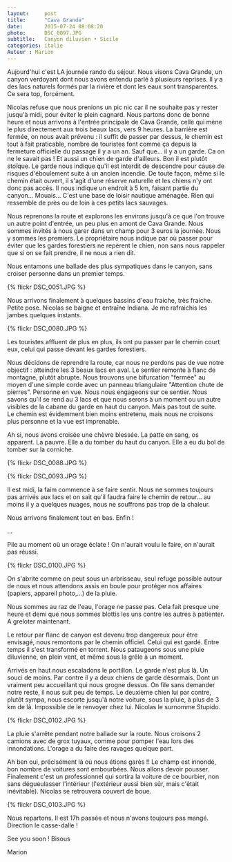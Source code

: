 ```yaml
---
layout:     post
title:      "Cava Grande"
date:       2015-07-24 08:08:20
photo:      DSC_0097.JPG
subtitle:   Canyon diluvien • Sicile
categories: italie
Auteur : Marion
---
```


Aujourd'hui c'est LA journée rando du séjour. Nous visons Cava Grande, un canyon verdoyant dont nous avons entendu parlé à plusieurs reprises. Il y a des lacs naturels formés par la rivière et dont les eaux sont transparentes. Ce sera top, forcément.

Nicolas refuse que nous prenions un pic nic car il ne souhaite pas y rester jusqu'à midi, pour éviter le plein cagnard. Nous partons donc de bonne heure et nous arrivons à l'entrée principale de Cava Grande, celle qui mène le plus directement aux trois beaux lacs, vers 9 heures.
La barrière est fermée, on nous avait prévenu : il suffit de passer par dessus, le chemin est tout à fait praticable, nombre de touristes font comme ça depuis la fermeture officielle du passage il y a un an. Sauf que... il y a un garde. Ca on ne le savait pas ! Et aussi un chien de garde d'ailleurs. Bon il est plutôt stoïque.
Le garde nous indique qu'il est interdit de descendre pour cause de risques d'éboulement suite à un ancien incendie. De toute façon, même si le chemin était ouvert, il s'agit d'une réserve naturelle et les chiens n'y ont donc pas accès. Il nous indique un endroit à 5 km, faisant partie du canyon... Mouais... C'est une base de loisir nautique aménagée. Rien qui ressemble de près ou de loin à ces petits lacs sauvages.

Nous reprenons la route et explorons les environs jusqu'à ce que l'on trouve un autre point d'entrée, un peu plus en amont de Cava Grande. Nous sommes invités à nous garer dans un champ pour 3 euros la journée. Nous y sommes les premiers. Le propriétaire nous indique par où passer pour éviter que les gardes forestiers ne repèrent le chien, non sans nous rappeler que si on se fait prendre, il ne nous a rien dit.

Nous entamons une ballade des plus sympatiques dans le canyon, sans croiser personne dans un  premier temps.


{% flickr DSC_0051.JPG %}


Nous arrivons finalement à quelques bassins d'eau fraiche, très fraiche. Petite pose. Nicolas se baigne et entraîne Indiana. Je me rafraichis les jambes quelques instants.


{% flickr DSC_0080.JPG %}


Les touristes affluent de plus en plus, ils ont pu passer par le chemin court eux, celui qui passe devant les gardes forestiers.

Nous décidons de reprendre la route, car nous ne perdons pas de vue notre objectif : atteindre les 3 beaux lacs en aval.
Le sentier remonte à flanc de montagne, plutôt abrupte. Nous trouvons une bifurcation "fermée" au moyen d'une simple corde avec un panneau triangulaire "Attention chute de pierres". Personne en vue. Nous nous engageons sur ce sentier. Nous savons qu'il se rend au 3 lacs et que nous serons à un moment ou un autre visibles de la cabane du garde en haut du canyon. Mais pas tout de suite. Le chemin est évidemment bien moins entretenu, mais nous ne croisons plus personne et la vue est imprenable.

Ah si, nous avons croisée une chèvre blessée. La patte en sang, os apparent. La pauvre. Elle a du tomber du haut du canyon. Elle a eu du bol de tomber sur la corniche.


{% flickr DSC_0088.JPG %}


{% flickr DSC_0093.JPG %}


Il est midi, la faim commence à se faire sentir. Nous ne sommes toujours pas arrivés aux lacs et on sait qu'il faudra faire le chemin de retour... au moins il y a quelques nuages, nous ne souffrons pas trop de la chaleur.

Nous arrivons finalement tout en bas. Enfin !

...

Pile au moment où un orage éclate ! On n'aurait voulu le faire, on n'aurait pas réussi. 


{% flickr DSC_0100.JPG %}


On s'abrite comme on peut sous un arbrisseau, seul refuge possible autour de nous et nous attendons assis en boule pour protéger nos affaires (papiers, appareil photo,...) de la pluie.

Nous sommes au raz de l'eau, l'orage ne passe pas. Cela fait presque une heure et demi que nous sommes blottis les uns contre les autres à patienter. A greloter maintenant.

Le retour par flanc de canyon est devenu trop dangereux pour être envisagé, nous remontons par le chemin officiel. Celui qui est gardé.
Entre temps il s'est transformé en torrent. Nous pataugeons sous une pluie diluvienne, en plein vent, et même sous la grêle à un moment.

Arrivés en haut nous escaladons le portillon. Le garde n'est plus là. Un souci de moins. Par contre il y a deux chiens de garde désormais. Dont un vraiment peu accueillant qui nous grogne dessus. On file sans demander notre reste, il nous suit peu de temps. Le deuxième chien lui par contre, plutôt sympa, nous escorte jusqu'à notre voiture, sous la pluie, à plus de 3 km de là. Impossible de le renvoyer chez lui. Nicolas le surnomme Stupido.


{% flickr DSC_0102.JPG %}


La pluie s'arrête pendant notre ballade sur la route.
Nous croisons 2 camions avec de grox tuyaux, comme pour pomper l'eau lors des innondations. L'orage a du faire des ravages quelque part.

Ah ben oui, précisément là où nous étions garés !! Le champ est innondé, bon nombre de voitures sont embourbées. Nous allons devoir pousser. Finalement c'est un professionnel qui sortira la voiture de ce bourbier, non sans dégueulasser l'intérieur (l'extérieur aussi bien sûr, mais c'était inévitable). Nicolas se retrouvera couvert de boue.


{% flickr DSC_0103.JPG %}


Nous repartons. Il est 17h passée et nous n'avons toujours pas mangé.
Direction le casse-dalle !

See you soon ! Bisous

Marion
